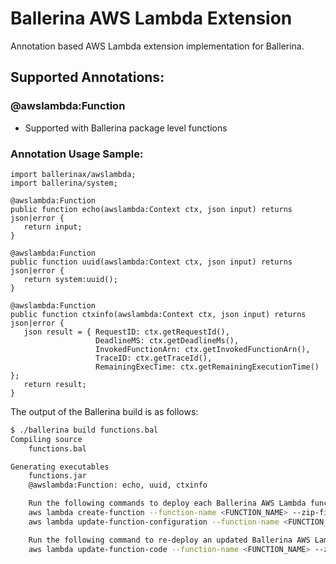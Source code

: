 # Ballerina AWS Lambda Extension

Annotation based AWS Lambda extension implementation for Ballerina. 

## Supported Annotations:

### @awslambda:Function
- Supported with Ballerina package level functions

### Annotation Usage Sample:

```ballerina
import ballerinax/awslambda;
import ballerina/system;

@awslambda:Function
public function echo(awslambda:Context ctx, json input) returns json|error {
   return input;
}

@awslambda:Function
public function uuid(awslambda:Context ctx, json input) returns json|error {
   return system:uuid();
}

@awslambda:Function
public function ctxinfo(awslambda:Context ctx, json input) returns json|error {
   json result = { RequestID: ctx.getRequestId(),
                   DeadlineMS: ctx.getDeadlineMs(),
                   InvokedFunctionArn: ctx.getInvokedFunctionArn(),
                   TraceID: ctx.getTraceId(),
                   RemainingExecTime: ctx.getRemainingExecutionTime() };
   return result;
}
```

The output of the Ballerina build is as follows:

```bash
$ ./ballerina build functions.bal 
Compiling source
	functions.bal

Generating executables
	functions.jar
	@awslambda:Function: echo, uuid, ctxinfo

	Run the following commands to deploy each Ballerina AWS Lambda function:
	aws lambda create-function --function-name <FUNCTION_NAME> --zip-file fileb://aws-ballerina-lambda-functions.zip --handler functions.<FUNCTION_NAME> --runtime provided --role <LAMBDA_ROLE_ARN> --timeout 10 --memory-size 1024
	aws lambda update-function-configuration --function-name <FUNCTION_NAME> --layers <BALLERINA_LAYER_ARN>

	Run the following command to re-deploy an updated Ballerina AWS Lambda function:
	aws lambda update-function-code --function-name <FUNCTION_NAME> --zip-file fileb://aws-ballerina-lambda-functions.zip
```


